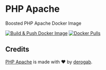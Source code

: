 # PHP Apache
Boosted PHP Apache Docker Image

[![Build & Push Docker Image](https://github.com/derogab/php-apache/actions/workflows/docker-publish.yml/badge.svg)](https://github.com/derogab/php-apache/actions/workflows/docker-publish.yml)
[![Docker Pulls](https://img.shields.io/docker/pulls/derogab/php-apache?label=Downloads&logo=docker)](https://hub.docker.com/r/derogab/php-apache)


## Credits
[PHP Apache](https://github.com/derogab/php-apache) is made with ♥  by [derogab](https://github.com/derogab).
